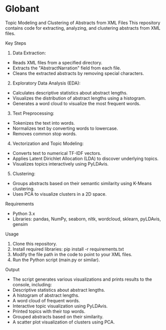 # Globant
Topic Modeling and Clustering of Abstracts from XML Files
This repository contains code for extracting, analyzing, and clustering abstracts from XML files.

Key Steps
1. Data Extraction:
- Reads XML files from a specified directory.
- Extracts the "AbstractNarration" field from each file.
- Cleans the extracted abstracts by removing special characters.

2. Exploratory Data Analysis (EDA):
- Calculates descriptive statistics about abstract lengths.
- Visualizes the distribution of abstract lengths using a histogram.
- Generates a word cloud to visualize the most frequent words.

3. Text Preprocessing:
- Tokenizes the text into words.
- Normalizes text by converting words to lowercase.
- Removes common stop words.

4. Vectorization and Topic Modeling:
- Converts text to numerical TF-IDF vectors.
- Applies Latent Dirichlet Allocation (LDA) to discover underlying topics.
- Visualizes topics interactively using PyLDAvis.

5. Clustering:
- Groups abstracts based on their semantic similarity using K-Means clustering.
- Uses PCA to visualize clusters in a 2D space.

Requirements
- Python 3.x
- Libraries: pandas, NumPy, seaborn, nltk, wordcloud, sklearn, pyLDAvis, gensim

Usage
1. Clone this repository.
2. Install required libraries: pip install -r requirements.txt
3. Modify the file path in the code to point to your XML files.
4. Run the Python script (main.py or similar).

Output
- The script generates various visualizations and prints results to the console, including:
 - Descriptive statistics about abstract lengths.
 - A histogram of abstract lengths.
 - A word cloud of frequent words.
 - Interactive topic visualization using PyLDAvis.
 - Printed topics with their top words.
 - Grouped abstracts based on their similarity.
 - A scatter plot visualization of clusters using PCA.
